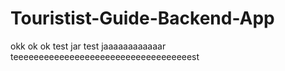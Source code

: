 # Touristist-Guide-Backend-App
okk
ok
ok
test jar
test jaaaaaaaaaaaar
teeeeeeeeeeeeeeeeeeeeeeeeeeeeeeeeeeest
